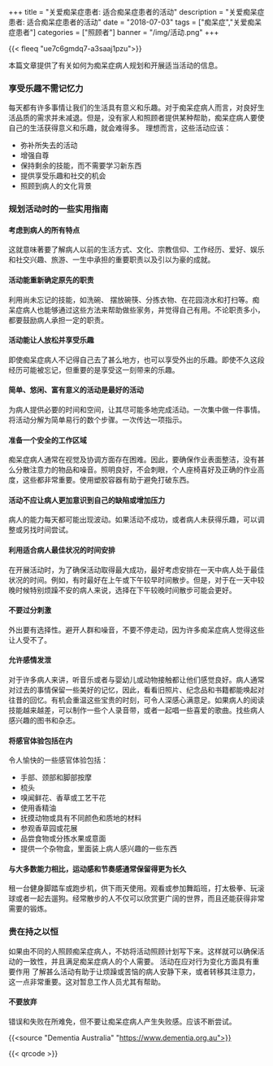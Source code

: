 ﻿+++
title = "关爱痴呆症患者: 适合痴呆症患者的活动"
description = "关爱痴呆症患者: 适合痴呆症患者的活动"
date = "2018-07-03"
tags = ["痴呆症","关爱痴呆症患者"]
categories = ["照顾者"]
banner = "/img/活动.png"
+++

{{< fleeq "ue7c6gmdq7-a3saaj1pzu">}}

本篇文章提供了有关如何为痴呆症病人规划和开展适当活动的信息。

### 享受乐趣不需记忆力
每天都有许多事情让我们的生活具有意义和乐趣。对于痴呆症病人而言，对良好生活品质的需求并未减退。但是，没有家人和照顾者提供某种帮助，痴呆症病人要使自己的生活获得意义和乐趣，就会难得多。
理想而言，这些活动应该： 

- 弥补所失去的活动
- 增强自尊
- 保持剩余的技能，而不需要学习新东西
- 提供享受乐趣和社交的机会
- 照顾到病人的文化背景

### 规划活动时的一些实用指南

#### 考虑到病人的所有特点 
这就意味著要了解病人以前的生活方式、文化、宗教信仰、工作经历、爱好、娱乐和社交兴趣、旅游、一生中承担的重要职责以及引以为豪的成就。

#### 活动能重新确定原先的职责 
利用尚未忘记的技能，如洗碗、 摆放碗筷、分拣衣物、在花园浇水和打扫等。痴呆症病人也能够通过这些方法来帮助做些家务，并觉得自己有用。不论职责多小，都要鼓励病人承担一定的职责。

#### 活动能让人放松并享受乐趣 
即使痴呆症病人不记得自己去了甚么地方，也可以享受外出的乐趣。即使不久这段经历可能被忘记，但重要的是享受这一刻带来的乐趣。

#### 简单、悠闲、富有意义的活动是最好的活动 
为病人提供必要的时间和空间，让其尽可能多地完成活动。一次集中做一件事情。将活动分解为简单易行的数个步骤。一次传达一项指示。

#### 准备一个安全的工作区域 
痴呆症病人通常在视觉及协调方面存在困难。因此，要确保作业表面整洁，没有甚么分散注意力的物品和噪音。照明良好，不会刺眼，个人座椅喜好及正确的作业高度，这些都非常重要。使用塑胶容器有助于避免打破东西。

#### 活动不应让病人更加意识到自己的缺陷或增加压力 
病人的能力每天都可能出现波动。如果活动不成功，或者病人未获得乐趣，可以调整或另找时间尝试。

#### 利用适合病人最佳状况的时间安排
在开展活动时，为了确保活动取得最大成功，最好考虑安排在一天中病人处于最佳状况的时间。例如，有时最好在上午或下午较早时间散步。但是，对于在一天中较晚时候特别烦躁不安的病人来说，选择在下午较晚时间散步可能会更好。

#### 不要过分刺激 
外出要有选择性。避开人群和噪音，不要不停走动，因为许多痴呆症病人觉得这些让人受不了。

#### 允许感情发泄 
对于许多病人来讲，听音乐或者与婴幼儿或动物接触都让他们感觉良好。病人通常对过去的事情保留一些美好的记忆，因此，看看旧照片、纪念品和书籍都能唤起对往昔的回忆。有机会重温这些宝贵的时刻，可令人深感心满意足。如果病人的阅读技能越来越差，可以制作一些个人录音带，或者一起唱一些喜爱的歌曲。找些病人感兴趣的图书和杂志。

#### 将感官体验包括在内 
令人愉快的一些感官体验包括：

- 手部、颈部和脚部按摩
- 梳头
- 嗅闻鲜花、香草或工艺干花
- 使用香精油
- 抚摸动物或具有不同颜色和质地的材料
- 参观香草园或花展
- 品尝食物或分拣水果或意面
- 提供一个杂物盒，里面装上病人感兴趣的一些东西

#### 与大多数能力相比，运动感和节奏感通常保留得更为长久 
租一台健身脚踏车或跑步机，供下雨天使用。观看或参加舞蹈班，打太极拳、玩滚球或者一起去遛狗。经常散步的人不仅可以欣赏更广阔的世界，而且还能获得非常需要的锻炼。

### 贵在持之以恒 
如果由不同的人照顾痴呆症病人，不妨将活动照顾计划写下来。这样就可以确保活动的一致性，并且满足痴呆症病人的个人需要。
活动在应对行为变化方面具有重要作用 
了解甚么活动有助于让烦躁或苦恼的病人安静下来，或者转移其注意力，这一点非常重要。这对暂息工作人员尤其有帮助。

#### 不要放弃 
错误和失败在所难免，但不要让痴呆症病人产生失败感。应该不断尝试。

{{<source "Dementia Australia" "https://www.dementia.org.au">}}

{{< qrcode >}}
